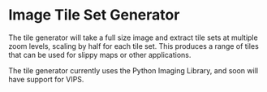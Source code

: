 # Image Tile Set Generator

The tile generator will take a full size image and extract tile sets at multiple zoom levels, scaling by half for each tile set.  This produces a range of tiles that can be used for slippy maps or other applications.

The tile generator currently uses the Python Imaging Library, and soon will have support for VIPS.
